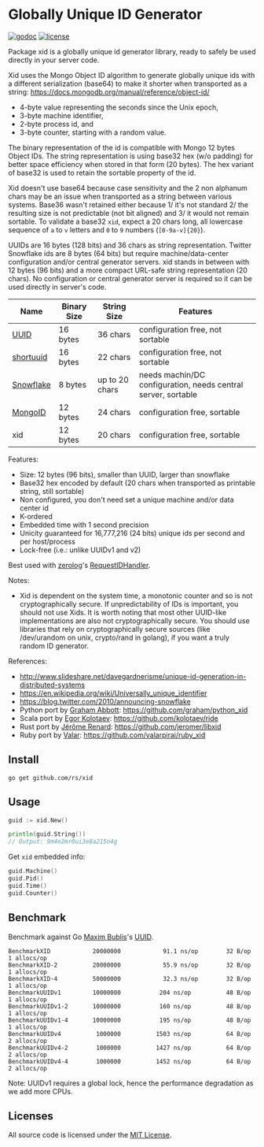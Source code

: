 # Globally Unique ID Generator

[![godoc](http://img.shields.io/badge/godoc-reference-blue.svg?style=flat)](https://pkg.go.dev/github.com/Skarm/xid) [![license](http://img.shields.io/badge/license-MIT-red.svg?style=flat)](https://raw.githubusercontent.com/rs/xid/master/LICENSE)

Package xid is a globally unique id generator library, ready to safely be used directly in your server code.

Xid uses the Mongo Object ID algorithm to generate globally unique ids with a different serialization (base64) to make it shorter when transported as a string:
https://docs.mongodb.org/manual/reference/object-id/

- 4-byte value representing the seconds since the Unix epoch,
- 3-byte machine identifier,
- 2-byte process id, and
- 3-byte counter, starting with a random value.

The binary representation of the id is compatible with Mongo 12 bytes Object IDs.
The string representation is using base32 hex (w/o padding) for better space efficiency
when stored in that form (20 bytes). The hex variant of base32 is used to retain the
sortable property of the id.

Xid doesn't use base64 because case sensitivity and the 2 non alphanum chars may be an
issue when transported as a string between various systems. Base36 wasn't retained either
because 1/ it's not standard 2/ the resulting size is not predictable (not bit aligned)
and 3/ it would not remain sortable. To validate a base32 `xid`, expect a 20 chars long,
all lowercase sequence of `a` to `v` letters and `0` to `9` numbers (`[0-9a-v]{20}`).

UUIDs are 16 bytes (128 bits) and 36 chars as string representation. Twitter Snowflake
ids are 8 bytes (64 bits) but require machine/data-center configuration and/or central
generator servers. xid stands in between with 12 bytes (96 bits) and a more compact
URL-safe string representation (20 chars). No configuration or central generator server
is required so it can be used directly in server's code.

| Name        | Binary Size | String Size    | Features
|-------------|-------------|----------------|----------------
| [UUID]      | 16 bytes    | 36 chars       | configuration free, not sortable
| [shortuuid] | 16 bytes    | 22 chars       | configuration free, not sortable
| [Snowflake] | 8 bytes     | up to 20 chars | needs machin/DC configuration, needs central server, sortable
| [MongoID]   | 12 bytes    | 24 chars       | configuration free, sortable
| xid         | 12 bytes    | 20 chars       | configuration free, sortable

[UUID]: https://en.wikipedia.org/wiki/Universally_unique_identifier
[shortuuid]: https://github.com/stochastic-technologies/shortuuid
[Snowflake]: https://blog.twitter.com/2010/announcing-snowflake
[MongoID]: https://docs.mongodb.org/manual/reference/object-id/

Features:

- Size: 12 bytes (96 bits), smaller than UUID, larger than snowflake
- Base32 hex encoded by default (20 chars when transported as printable string, still sortable)
- Non configured, you don't need set a unique machine and/or data center id
- K-ordered
- Embedded time with 1 second precision
- Unicity guaranteed for 16,777,216 (24 bits) unique ids per second and per host/process
- Lock-free (i.e.: unlike UUIDv1 and v2)

Best used with [zerolog](https://github.com/rs/zerolog)'s
[RequestIDHandler](https://godoc.org/github.com/rs/zerolog/hlog#RequestIDHandler).

Notes:

- Xid is dependent on the system time, a monotonic counter and so is not cryptographically secure. If unpredictability of IDs is important, you should not use Xids. It is worth noting that most other UUID-like implementations are also not cryptographically secure. You should use libraries that rely on cryptographically secure sources (like /dev/urandom on unix, crypto/rand in golang), if you want a truly random ID generator.

References:

- http://www.slideshare.net/davegardnerisme/unique-id-generation-in-distributed-systems
- https://en.wikipedia.org/wiki/Universally_unique_identifier
- https://blog.twitter.com/2010/announcing-snowflake
- Python port by [Graham Abbott](https://github.com/graham): https://github.com/graham/python_xid
- Scala port by [Egor Kolotaev](https://github.com/kolotaev): https://github.com/kolotaev/ride
- Rust port by [Jérôme Renard](https://github.com/jeromer/): https://github.com/jeromer/libxid
- Ruby port by [Valar](https://github.com/valarpirai/): https://github.com/valarpirai/ruby_xid

## Install

    go get github.com/rs/xid

## Usage

```go
guid := xid.New()

println(guid.String())
// Output: 9m4e2mr0ui3e8a215n4g
```

Get `xid` embedded info:

```go
guid.Machine()
guid.Pid()
guid.Time()
guid.Counter()
```

## Benchmark

Benchmark against Go [Maxim Bublis](https://github.com/satori)'s [UUID](https://github.com/satori/go.uuid).

```
BenchmarkXID        	20000000	        91.1 ns/op	      32 B/op	       1 allocs/op
BenchmarkXID-2      	20000000	        55.9 ns/op	      32 B/op	       1 allocs/op
BenchmarkXID-4      	50000000	        32.3 ns/op	      32 B/op	       1 allocs/op
BenchmarkUUIDv1     	10000000	       204 ns/op	      48 B/op	       1 allocs/op
BenchmarkUUIDv1-2   	10000000	       160 ns/op	      48 B/op	       1 allocs/op
BenchmarkUUIDv1-4   	10000000	       195 ns/op	      48 B/op	       1 allocs/op
BenchmarkUUIDv4     	 1000000	      1503 ns/op	      64 B/op	       2 allocs/op
BenchmarkUUIDv4-2   	 1000000	      1427 ns/op	      64 B/op	       2 allocs/op
BenchmarkUUIDv4-4   	 1000000	      1452 ns/op	      64 B/op	       2 allocs/op
```

Note: UUIDv1 requires a global lock, hence the performance degradation as we add more CPUs.

## Licenses

All source code is licensed under the [MIT License](https://raw.github.com/Skarm/xid/master/LICENSE).
